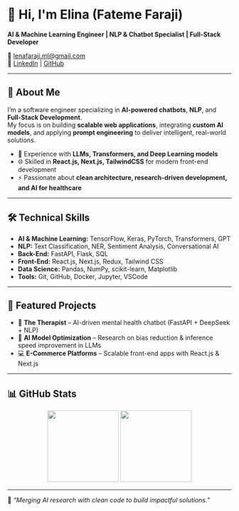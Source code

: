 # 👋 Hi, I'm Elina (Fateme Faraji)

**AI & Machine Learning Engineer | NLP & Chatbot Specialist | Full-Stack Developer**

📧 lenafaraji.ml@gmail.com  
🔗 [LinkedIn](https://linkedin.com/in/lenafaraji) | [GitHub](https://github.com/fatemefaraji)  

---

## 🚀 About Me
I’m a software engineer specializing in **AI-powered chatbots**, **NLP**, and **Full-Stack Development**.  
My focus is on building **scalable web applications**, integrating **custom AI models**, and applying **prompt engineering** to deliver intelligent, real-world solutions.  

- 🤖 Experience with **LLMs, Transformers, and Deep Learning models**  
- 🌐 Skilled in **React.js, Next.js, TailwindCSS** for modern front-end development  
- ⚡ Passionate about **clean architecture, research-driven development, and AI for healthcare**  

---

## 🛠️ Technical Skills
- **AI & Machine Learning:** TensorFlow, Keras, PyTorch, Transformers, GPT  
- **NLP:** Text Classification, NER, Sentiment Analysis, Conversational AI  
- **Back-End:** FastAPI, Flask, SQL  
- **Front-End:** React.js, Next.js, Redux, Tailwind CSS  
- **Data Science:** Pandas, NumPy, scikit-learn, Matplotlib  
- **Tools:** Git, GitHub, Docker, Jupyter, VSCode  

---

## 📌 Featured Projects
- 🧠 **The Therapist** – AI-driven mental health chatbot (FastAPI + DeepSeek + NLP)  
- 🤖 **AI Model Optimization** – Research on bias reduction & inference speed improvement in LLMs  
- 💻 **E-Commerce Platforms** – Scalable front-end apps with React.js & Next.js  

---

## 📊 GitHub Stats
<p align="center">
  <img src="https://github-readme-stats.vercel.app/api?username=fatemefaraji&show_icons=true&theme=tokyonight" height="160"/>
  <img src="https://github-readme-stats.vercel.app/api/top-langs/?username=fatemefaraji&layout=compact&theme=tokyonight" height="160"/>
</p>

---

🌱 *“Merging AI research with clean code to build impactful solutions.”*
